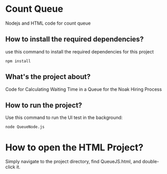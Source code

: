 # Count Queue
Nodejs and HTML code for count queue

## How to install the required dependencies?

use this command to install the required dependencies for this project
``` 
npm install
```

## What's the project about?

Code for Calculating Waiting Time in a Queue for the Noak Hiring Process

## How to run the project?

Use this command to run the UI test in the background:

``` 
node QueueNode.js
```

# How to open the HTML Project?

Simply navigate to the project directory, find QueueJS.html, and double-click it.
